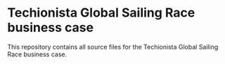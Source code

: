 # Techionista Global Sailing Race business case
This repository contains all source files for the Techionista Global Sailing Race business case.
